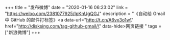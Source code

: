 +++
title = "发布微博"
date = "2020-01-16 06:23:02"
link = "https://weibo.com/2381077925/IpKnUgQGJ"
description = "《自动给 Gmail 中 GitHub 的邮件打标签》<a data-url=\"http://t.cn/A6vx3o1w\" href=\"http://disksing.com/tag-github-gmail/\" data-hide>网页链接</a> "
tags = ["新浪微博"]
+++
